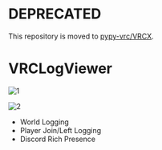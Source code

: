 # DEPRECATED

This repository is moved to [pypy-vrc/VRCX](https://github.com/pypy-vrc/VRCX).

VRCLogViewer
=
![1](https://user-images.githubusercontent.com/25771678/53702815-71da1680-3e4e-11e9-83d8-87202fdf6540.png)

![2](https://user-images.githubusercontent.com/25771678/53702963-c5009900-3e4f-11e9-87d4-7b3c1992465a.png)

- World Logging
- Player Join/Left Logging
- Discord Rich Presence

